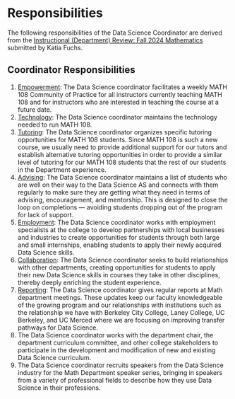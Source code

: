 # Responsibilities

The following responsibilities of the Data Science Coordinator are derived from the [Instructional (Department) Review: Fall 2024 Mathematics](https://ccsf.curricunet.com/DynamicReports/AllFieldsReportByEntity/80069?entityType=Module&reportId=146) submitted by Katia Fuchs.

## Coordinator Responsibilities
1. [Empowerment](empowerment): The Data Science coordinator facilitates a weekly MATH 108 Community of Practice for all instructors currently teaching MATH 108 and for instructors who are interested in teaching the course at a future date.
1. [Technology](technology): The Data Science coordinator maintains the technology needed to run MATH 108.
1. [Tutoring](tutoring): The Data Science coordinator organizes specific tutoring opportunities for MATH 108 students. Since MATH 108 is such a new course, we usually need to provide additional support for our tutors and establish alternative tutoring opportunities in order to provide a similar level of tutoring for our MATH 108 students that the rest of our students in the Department experience.
1. [Advising](advising): The Data Science coordinator maintains a list of students who are well on their way to the Data Science AS and connects with them regularly to make sure they are getting what they need in terms of advising, encouragement, and mentorship. This is designed to close the loop on completions &mdash; avoiding students dropping out of the program for lack of support. 
1. [Employment](employment): The Data Science coordinator works with employment specialists at the college to develop partnerships with local businesses and industries to create opportunities for students through both large and small internships, enabling students to apply their newly acquired Data Science skills.
1. [Collaboration](collaboration): The Data Science coordinator seeks to build relationships with other departments, creating opportunities for students to apply their new Data Science skills in courses they take in other disciplines, thereby deeply enriching the student experience.
1. [Reporting](reporting): The Data Science coordinator gives regular reports at Math department meetings. These updates keep our faculty knowledgeable of the growing program and our relationships with institutions such as the relationship we have with Berkeley City College, Laney College, UC Berkeley, and UC Merced where we are focusing on improving transfer pathways for Data Science.
1. The Data Science coordinator works with the department chair, the department curriculum committee, and other college stakeholders to participate in the development and modification of new and existing Data Science curriculum. 
1. The Data Science coordinator recruits speakers from the Data Science industry for the Math Department speaker series, bringing in speakers from a variety of professional fields to describe how they use Data Science in their professions.